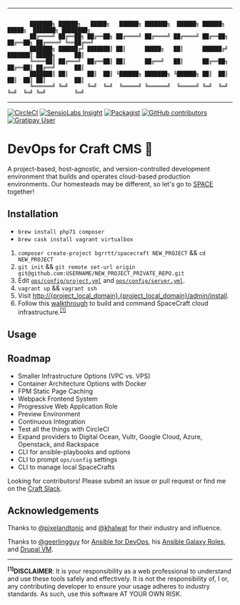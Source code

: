 <hr>

```

       ███████╗ ██████╗   █████╗   ██████╗ ███████╗  ██████╗ ██████╗   █████╗  ███████╗ ████████╗   
       ██╔════╝ ██╔══██╗ ██╔══██╗ ██╔════╝ ██╔════╝ ██╔════╝ ██╔══██╗ ██╔══██╗ ██╔════╝ ╚══██╔══╝   
       ███████╗ ██████╔╝ ███████║ ██║      █████╗   ██║      ██████╔╝ ███████║ █████╗      ██║      
       ╚════██║ ██╔═══╝  ██╔══██║ ██║      ██╔══╝   ██║      ██╔══██╗ ██╔══██║ ██╔══╝      ██║      
       ███████║ ██║      ██║  ██║ ╚██████╗ ███████╗ ╚██████╗ ██║  ██║ ██║  ██║ ██║         ██║      
       ╚══════╝ ╚═╝      ╚═╝  ╚═╝  ╚═════╝ ╚══════╝  ╚═════╝ ╚═╝  ╚═╝ ╚═╝  ╚═╝ ╚═╝         ╚═╝      

```

<hr>

 [![CircleCI](https://img.shields.io/circleci/project/github/bgrrtt/spacecraft.svg)](https://circleci.com/gh/bgrrtt/spacecraft) [![SensioLabs Insight](https://img.shields.io/sensiolabs/i/703a950d-b8ec-478f-a1dc-82c120743e31.svg)](https://insight.sensiolabs.com/projects/703a950d-b8ec-478f-a1dc-82c120743e31) [![Packagist](https://img.shields.io/packagist/dt/bgrrtt/spacecraft.svg)](https://packagist.org/packages/bgrrtt/spacecraft) [![GitHub contributors](https://img.shields.io/github/contributors/bgrrtt/spacecraft.svg)](https://github.com/bgrrtt/spacecraft/graphs/contributors) [![Gratipay User](https://img.shields.io/gratipay/user/bgrrtt.svg)](https://gratipay.com/SpaceCraft/)


# DevOps for Craft CMS 🚀
A project-based, host-agnostic, and version-controlled development environment that builds and operates cloud-based production environments. Our homesteads may be different, so let's go to [SPACE](https://www.youtube.com/watch?v=S6R3MiAv9ac) together!

## Installation
- `brew install php71 composer`
- `brew cask install vagrant virtualbox`

<!--
- `vagrant plugin install vagrant-hostsupdater vagrant-vbguest vagrant-bindfs`
 -->

1. `composer create-project bgrrtt/spacecraft NEW_PROJECT` && `cd NEW_PROJECT`
2. `git init` && `git remote set-url origin git@github.com:USERNAME/NEW_PROJECT_PRIVATE_REPO.git`
3. Edit [`ops/config/project.yml`]() and  [`ops/config/server.yml`]().
5. `vagrant up` && `vagrant ssh`
6. Visit [http://{project_local_domain}.{project_local_domain}/admin/install](http://spacecraft.dev/admin/install).
7. Follow this [walkthrough](#) to build and command SpaceCraft cloud infrastructure.<sup>[[1]](#footnote1)</sup>

## Usage

## Roadmap
- Smaller Infrastructure Options (VPC vs. VPS)
- Container Architecture Options with Docker
- FPM Static Page Caching
- Webpack Frontend System
- Progressive Web Application Role
- Preview Environment
- Continuous Integration
- Test all the things with CircleCI
- Expand providers to Digital Ocean, Vultr, Google Cloud, Azure, Openstack, and Rackspace
- CLI for ansible-playbooks and options
- CLI to prompt `ops/config` settings
- CLI to manage local SpaceCrafts

Looking for contributors! Please submit an issue or pull request or find me on the [Craft Slack]().

## Acknowledgements
Thanks to [@pixelandtonic]() and [@khalwat]() for their industry and influence.

Thanks to [@geerlingguy]() for [Ansible for DevOps](), his [Ansible Galaxy Roles](), and [Drupal VM]().

---
**<a name="footnote1"><sup>[1]</sup></a>DISCLAIMER**: It is your responsibility as a web professional to understand and use these tools safely and effectively. It is not the responsibility of, I or, any contributing developer to ensure your usage adheres to industry standards. As such, use this software AT YOUR OWN RISK.
<!-- <a name="footnote2">2</a>: <sup>[2](#footnote2)</sup>
<a name="footnote3">3</a>: <sup>[3](#footnote3)</sup>
<a name="footnote4">4</a>: <sup>[4](#footnote4)</sup>
<a name="footnote5">5</a>: <sup>[5](#footnote5)</sup> -->
